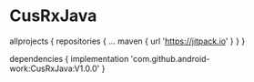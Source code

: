 # CusRxJava

allprojects {
		repositories {
			...
			maven { url 'https://jitpack.io' }
		}
	}
  
  
  
  dependencies {
	        implementation 'com.github.android-work:CusRxJava:V1.0.0'
	}
